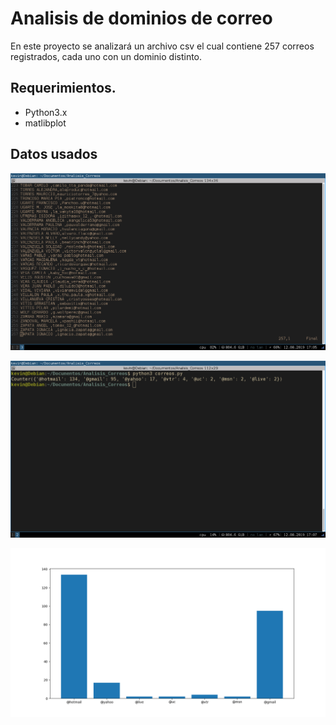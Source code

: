 # Analisis de dominios de correo

En este proyecto se analizará un archivo csv
el cual contiene 257 correos registrados, cada uno
con un dominio distinto.

## Requerimientos.
-	Python3.x
- 	matlibplot 

## Datos usados

![Dataset](https://github.com/Kevincastillo98/Analisis_Correos/blob/master/Imagenes/Correos.png)

![Diccionario](https://github.com/Kevincastillo98/Analisis_Correos/blob/master/Imagenes/Diccionario.png)

![Grafica](https://github.com/Kevincastillo98/Analisis_Correos/blob/master/Imagenes/Grafica.png)

